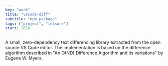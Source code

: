 ```yaml
---
key: "work"
title: "vscode-diff"
subtitle: "npm package"
tags: ["project", "leisure"]
start: 2018
---
```

A small, zero-dependency text differencing library extracted from the open source VS Code editor. The implementation is based on the difference algorithm described in "An O(ND) Difference Algorithm and its variations" by Eugene W. Myers.
<!-- end -->